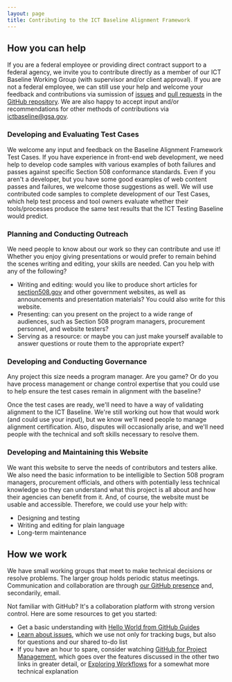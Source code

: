 ```yaml
---
layout: page
title: Contributing to the ICT Baseline Alignment Framework
---
```

## How you can help
If you are a federal employee or providing direct contract support to a federal agency, we invite you to contribute directly as a member of our ICT Baseline Working Group (with supervisor and/or client approval). If you are not a federal employee, we can still use your help and welcome your feedback and contributions via sumission of [issues](https://github.com/Section508Coordinators/baselinealignment/issues) and [pull requests](https://github.com/Section508Coordinators/baselinealignment/pulls) in the [GitHub repository](https://github.com/Section508Coordinators/baselinealignment). We are also happy to accept input and/or recommendations for other methods of contributions via [ictbaseline@gsa.gov](mailto:ictbaseline@gsa.gov).

### Developing and Evaluating Test Cases
We welcome any input and feedback on the Baseline Alignment Framework Test Cases. If you have experience in front-end web development, we need help to develop code samples with various examples of both failures and passes against specific Section 508 conformance standards. Even if you aren't a developer, but you have some good examples of web content passes and failures, we welcome those suggestions as well. We will use contributed code samples to complete development of our Test Cases, which help test process and tool owners evaluate whether their tools/processes produce the same test results that the ICT Testing Baseline would predict.

### Planning and Conducting Outreach
We need people to know about our work so they can contribute and use it! Whether you enjoy giving presentations or would prefer to remain behind the scenes writing and editing, your skills are needed. Can you help with any of the following?
* Writing and editing: would you like to produce short articles for [section508.gov](https://www.section508.gov) and other government websites, as well as announcements and presentation materials? You could also write for this website.
* Presenting: can you present on the project to a wide range of audiences, such as Section 508 program managers, procurement personnel, and website testers?
* Serving as a resource: or maybe you can just make yourself available to answer questions or route them to the appropriate expert?

### Developing and Conducting Governance
Any project this size needs a program manager. Are you game? Or do you have process management or change control expertise that you could use to help ensure the test cases remain in alignment with the baseline?

Once the test cases are ready, we'll need to have a way of validating alignment to the ICT Baseline. We're still working out how that would work (and could use your input), but we know we'll need people to manage alignment certification. Also, disputes will occasionally arise, and we'll need people with the technical and soft skills necessary to resolve them.

### Developing and Maintaining this Website
We want this website to serve the needs of contributors and testers alike. We also need the basic information to be intelligible to Section 508 program managers, procurement officials, and others with potentially less technical knowledge so they can understand what this project is all about and how their agencies can benefit from it. And, of course, the website must be usable and accessible. Therefore, we could use your help with:
* Designing and testing
* Writing and editing for plain language
* Long-term maintenance

## How we work
We have small working groups that meet to make technical decisions or resolve problems. The larger group holds periodic status meetings. Communication and collaboration are through [our GitHub presence](https://github.com/Section508Coordinators/baselinealignment) and, secondarily, email.

Not familiar with GitHub? It's a collaboration platform with strong version control. Here are some resources to get you started:

* Get a basic understanding with [Hello World from GitHub Guides](https://guides.github.com/activities/hello-world/)
* [Learn about issues](https://guides.github.com/features/issues/), which we use not only for tracking bugs, but also for questions and our shared to-do list
* If you have an hour to spare, consider watching [GitHub for Project Management](https://www.youtube.com/watch?v=6fByt0o4UYs), which goes over the features discussed in the other two links in greater detail, or [Exploring Workflows](https://www.youtube.com/watch?v=EwWZbyjDs9c) for a somewhat more technical explanation